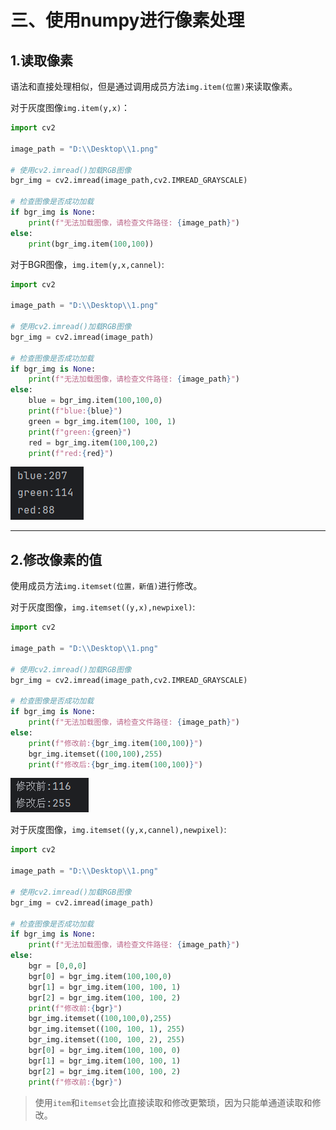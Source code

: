 # 三、使用numpy进行像素处理

## 1.读取像素

语法和直接处理相似，但是通过调用成员方法`img.item(位置)`​来读取像素。

对于灰度图像`img.item(y,x)`​：

```python
import cv2

image_path = "D:\\Desktop\\1.png"

# 使用cv2.imread()加载RGB图像
bgr_img = cv2.imread(image_path,cv2.IMREAD_GRAYSCALE)

# 检查图像是否成功加载
if bgr_img is None:
    print(f"无法加载图像，请检查文件路径: {image_path}")
else:
    print(bgr_img.item(100,100))
```

对于BGR图像，`img.item(y,x,cannel)`​:

```python
import cv2

image_path = "D:\\Desktop\\1.png"

# 使用cv2.imread()加载RGB图像
bgr_img = cv2.imread(image_path)

# 检查图像是否成功加载
if bgr_img is None:
    print(f"无法加载图像，请检查文件路径: {image_path}")
else:
    blue = bgr_img.item(100,100,0)
    print(f"blue:{blue}")
    green = bgr_img.item(100, 100, 1)
    print(f"green:{green}")
    red = bgr_img.item(100,100,2)
    print(f"red:{red}")
```

​![image](assets/image-20231127160655-dwwj74w.png)​

---

## 2.修改像素的值

使用成员方法`img.itemset(位置，新值)`​进行修改。

对于灰度图像，`img.itemset((y,x),newpixel)`​:

```python
import cv2

image_path = "D:\\Desktop\\1.png"

# 使用cv2.imread()加载RGB图像
bgr_img = cv2.imread(image_path,cv2.IMREAD_GRAYSCALE)

# 检查图像是否成功加载
if bgr_img is None:
    print(f"无法加载图像，请检查文件路径: {image_path}")
else:
    print(f"修改前:{bgr_img.item(100,100)}")
    bgr_img.itemset((100,100),255)
    print(f"修改后:{bgr_img.item(100,100)}")
```

​![image](assets/image-20231127161005-v656889.png)​

对于灰度图像，`img.itemset((y,x,cannel),newpixel)`​:

```python
import cv2

image_path = "D:\\Desktop\\1.png"

# 使用cv2.imread()加载RGB图像
bgr_img = cv2.imread(image_path)

# 检查图像是否成功加载
if bgr_img is None:
    print(f"无法加载图像，请检查文件路径: {image_path}")
else:
    bgr = [0,0,0]
    bgr[0] = bgr_img.item(100,100,0)
    bgr[1] = bgr_img.item(100, 100, 1)
    bgr[2] = bgr_img.item(100, 100, 2)
    print(f"修改前:{bgr}")
    bgr_img.itemset((100,100,0),255)
    bgr_img.itemset((100, 100, 1), 255)
    bgr_img.itemset((100, 100, 2), 255)
    bgr[0] = bgr_img.item(100, 100, 0)
    bgr[1] = bgr_img.item(100, 100, 1)
    bgr[2] = bgr_img.item(100, 100, 2)
    print(f"修改前:{bgr}")
```

> 使用`item`​和`itemset`​会比直接读取和修改更繁琐，因为只能单通道读取和修改。
